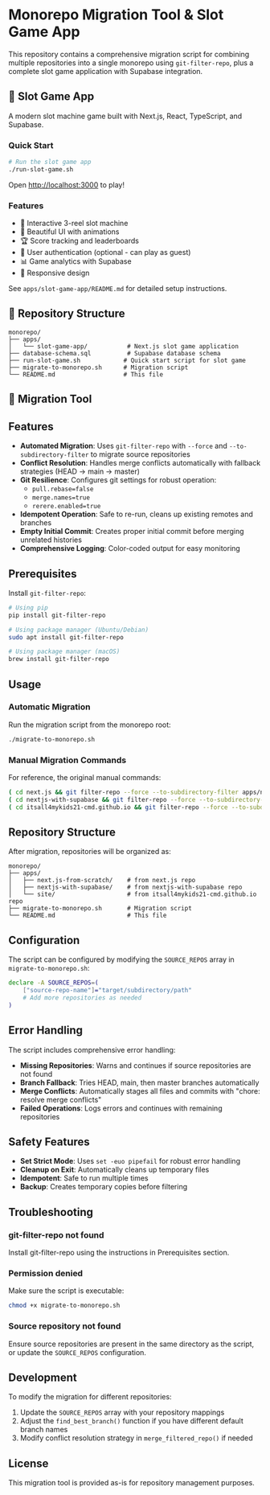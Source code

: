 # Monorepo Migration Tool & Slot Game App

This repository contains a comprehensive migration script for combining multiple repositories into a single monorepo using `git-filter-repo`, plus a complete slot game application with Supabase integration.

## 🎰 Slot Game App

A modern slot machine game built with Next.js, React, TypeScript, and Supabase. 

### Quick Start

```bash
# Run the slot game app
./run-slot-game.sh
```

Open [http://localhost:3000](http://localhost:3000) to play!

### Features

- 🎰 Interactive 3-reel slot machine
- 🎨 Beautiful UI with animations
- 🏆 Score tracking and leaderboards
- 👤 User authentication (optional - can play as guest)
- 📊 Game analytics with Supabase
- 📱 Responsive design

See `apps/slot-game-app/README.md` for detailed setup instructions.

## 📁 Repository Structure

```
monorepo/
├── apps/
│   └── slot-game-app/           # Next.js slot game application
├── database-schema.sql          # Supabase database schema
├── run-slot-game.sh            # Quick start script for slot game
├── migrate-to-monorepo.sh      # Migration script
└── README.md                   # This file
```

## 🚀 Migration Tool

## Features

- **Automated Migration**: Uses `git-filter-repo` with `--force` and `--to-subdirectory-filter` to migrate source repositories
- **Conflict Resolution**: Handles merge conflicts automatically with fallback strategies (HEAD → main → master)
- **Git Resilience**: Configures git settings for robust operation:
  - `pull.rebase=false`
  - `merge.names=true` 
  - `rerere.enabled=true`
- **Idempotent Operation**: Safe to re-run, cleans up existing remotes and branches
- **Empty Initial Commit**: Creates proper initial commit before merging unrelated histories
- **Comprehensive Logging**: Color-coded output for easy monitoring

## Prerequisites

Install `git-filter-repo`:

```bash
# Using pip
pip install git-filter-repo

# Using package manager (Ubuntu/Debian)
sudo apt install git-filter-repo

# Using package manager (macOS)
brew install git-filter-repo
```

## Usage

### Automatic Migration

Run the migration script from the monorepo root:

```bash
./migrate-to-monorepo.sh
```

### Manual Migration Commands

For reference, the original manual commands:

```bash
( cd next.js && git filter-repo --force --to-subdirectory-filter apps/next.js-from-scratch )
( cd nextjs-with-supabase && git filter-repo --force --to-subdirectory-filter apps/nextjs-with-supabase )
( cd itsall4mykids21-cmd.github.io && git filter-repo --force --to-subdirectory-filter apps/site )
```

## Repository Structure

After migration, repositories will be organized as:

```
monorepo/
├── apps/
│   ├── next.js-from-scratch/    # from next.js repo
│   ├── nextjs-with-supabase/    # from nextjs-with-supabase repo
│   └── site/                    # from itsall4mykids21-cmd.github.io repo
├── migrate-to-monorepo.sh       # Migration script
└── README.md                    # This file
```

## Configuration

The script can be configured by modifying the `SOURCE_REPOS` array in `migrate-to-monorepo.sh`:

```bash
declare -A SOURCE_REPOS=(
    ["source-repo-name"]="target/subdirectory/path"
    # Add more repositories as needed
)
```

## Error Handling

The script includes comprehensive error handling:

- **Missing Repositories**: Warns and continues if source repositories are not found
- **Branch Fallback**: Tries HEAD, main, then master branches automatically
- **Merge Conflicts**: Automatically stages all files and commits with "chore: resolve merge conflicts"
- **Failed Operations**: Logs errors and continues with remaining repositories

## Safety Features

- **Set Strict Mode**: Uses `set -euo pipefail` for robust error handling
- **Cleanup on Exit**: Automatically cleans up temporary files
- **Idempotent**: Safe to run multiple times
- **Backup**: Creates temporary copies before filtering

## Troubleshooting

### git-filter-repo not found
Install git-filter-repo using the instructions in Prerequisites section.

### Permission denied
Make sure the script is executable:
```bash
chmod +x migrate-to-monorepo.sh
```

### Source repository not found
Ensure source repositories are present in the same directory as the script, or update the `SOURCE_REPOS` configuration.

## Development

To modify the migration for different repositories:

1. Update the `SOURCE_REPOS` array with your repository mappings
2. Adjust the `find_best_branch()` function if you have different default branch names
3. Modify conflict resolution strategy in `merge_filtered_repo()` if needed

## License

This migration tool is provided as-is for repository management purposes.
